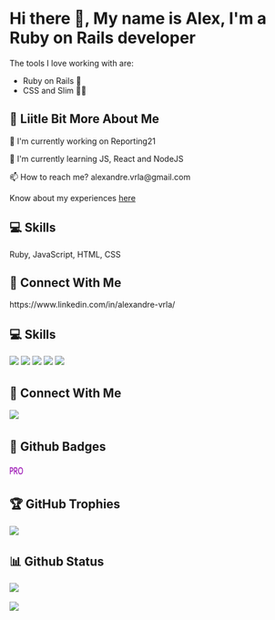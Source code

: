 # Hi there 👋, My name is Alex, I'm a Ruby on Rails developer

The tools I love working with are:
- Ruby on Rails 💎
- CSS and Slim 👨‍🎨

## 💫 Liitle Bit More About Me
<p>🔭 I'm currently working on Reporting21</p>
<p>🌱 I'm currently learning JS, React and NodeJS</p>
<p>📫 How to reach me? alexandre.vrla@gmail.com</p>
<p>Know about my experiences <a href="https://www.linkedin.com/in/alexandre-vrla/">here</a></p>

## 💻 Skills
<p>
Ruby, JavaScript, HTML, CSS
</p>

## 👥 Connect With Me
<p>
https://www.linkedin.com/in/alexandre-vrla/
</p>

## 💻 Skills
<p>
<img src="https://img.shields.io/badge/javascript-%23323330.svg?style=for-the-badge&logo=javascript&logoColor=%23F7DF1E" style="margin-bottom: 4px;" height="30px">
<img src="https://img.shields.io/badge/html5-%23E34F26.svg?style=for-the-badge&logo=html5&logoColor=white" style="margin-bottom: 4px;" height="30px">
<img src="https://img.shields.io/badge/css3-%231572B6.svg?style=for-the-badge&logo=css3&logoColor=white" style="margin-bottom: 4px;" height="30px">
<img src="https://img.shields.io/badge/bootstrap-%23563D7C.svg?style=for-the-badge&logo=bootstrap&logoColor=white" style="margin-bottom: 4px;" height="30px">
<img src="https://img.shields.io/badge/git-%23F05033.svg?style=for-the-badge&logo=git&logoColor=white" style="margin-bottom: 4px;" height="30px">
</p>

## 👥 Connect With Me
<p>
<a href="https://linkedin.com/in/https://www.linkedin.com/in/alexandre-vrla/"><img src="https://img.shields.io/badge/linkedin-%230077B5.svg?style=for-the-badge&logo=linkedin&logoColor=white" style="margin-bottom: 4px;" height="30px" target="_blank"></a>
</p>

## 🌟 Github Badges
<p>
<img src="https://raw.githubusercontent.com/acervenky/animated-github-badges/master/assets/pro.gif" height="24px">
</p>

## 🏆 GitHub Trophies

<p><img src="https://github-profile-trophy.vercel.app/?username=AlexVrla">
</p>

## 📊 Github Status

<p><img src="https://github-readme-stats.vercel.app/api?username=AlexVrla&show_icons=true"><p>

<p><img src="https://github-readme-stats.vercel.app/api/top-langs/?username=AlexVrla&layout=compact"><p>
